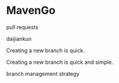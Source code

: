 # MavenGo

pull requests

daijiankun

Creating a new branch is quick.

Creating a new branch is quick and simple.

branch management strategy